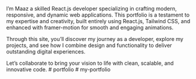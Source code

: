 I’m Maaz a skilled React.js developer specializing in crafting modern, responsive, and dynamic web applications. This portfolio is a testament to my expertise and creativity, built entirely using React.js, Tailwind CSS, and enhanced with framer-motion for smooth and engaging animations.

Through this site, you’ll discover my journey as a developer, explore my projects, and see how I combine design and functionality to deliver outstanding digital experiences.

Let’s collaborate to bring your vision to life with clean, scalable, and innovative code.
#   p o r t f o l i o  
 #   m y - p o r t f o l i o  
 